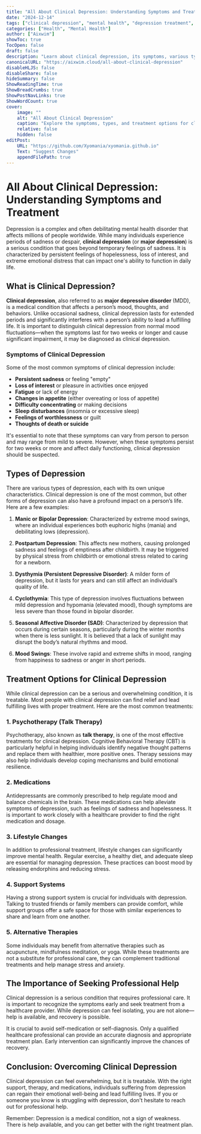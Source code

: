 ```yaml
---
title: "All About Clinical Depression: Understanding Symptoms and Treatment"
date: "2024-12-14"
tags: ["clinical depression", "mental health", "depression treatment", "psychiatry", "mental illness"]
categories: ["Health", "Mental Health"]
author: ["Aixwim"]
showToc: true
TocOpen: false
draft: false
description: "Learn about clinical depression, its symptoms, various types, and the effective treatments available to help those suffering from it."
canonicalURL: "https://aixwim.cloud/all-about-clinical-depression"
disableHLJS: false
disableShare: false
hideSummary: false
ShowReadingTime: true
ShowBreadCrumbs: true
ShowPostNavLinks: true
ShowWordCount: true
cover:
    image: ""
    alt: "All About Clinical Depression"
    caption: "Explore the symptoms, types, and treatment options for clinical depression."
    relative: false
    hidden: false
editPost:
    URL: "https://github.com/Xyomania/xyomania.github.io"
    Text: "Suggest Changes"
    appendFilePath: true
---
```


# All About Clinical Depression: Understanding Symptoms and Treatment

Depression is a complex and often debilitating mental health disorder that affects millions of people worldwide. While many individuals experience periods of sadness or despair, **clinical depression** (or **major depression**) is a serious condition that goes beyond temporary feelings of sadness. It is characterized by persistent feelings of hopelessness, loss of interest, and extreme emotional distress that can impact one's ability to function in daily life.

## What is Clinical Depression?

**Clinical depression**, also referred to as **major depressive disorder** (MDD), is a medical condition that affects a person’s mood, thoughts, and behaviors. Unlike occasional sadness, clinical depression lasts for extended periods and significantly interferes with a person’s ability to lead a fulfilling life. It is important to distinguish clinical depression from normal mood fluctuations—when the symptoms last for two weeks or longer and cause significant impairment, it may be diagnosed as clinical depression.

### Symptoms of Clinical Depression

Some of the most common symptoms of clinical depression include:

- **Persistent sadness** or feeling "empty"
- **Loss of interest** or pleasure in activities once enjoyed
- **Fatigue** or lack of energy
- **Changes in appetite** (either overeating or loss of appetite)
- **Difficulty concentrating** or making decisions
- **Sleep disturbances** (insomnia or excessive sleep)
- **Feelings of worthlessness** or guilt
- **Thoughts of death or suicide**

It's essential to note that these symptoms can vary from person to person and may range from mild to severe. However, when these symptoms persist for two weeks or more and affect daily functioning, clinical depression should be suspected.

## Types of Depression

There are various types of depression, each with its own unique characteristics. Clinical depression is one of the most common, but other forms of depression can also have a profound impact on a person’s life. Here are a few examples:

1. **Manic or Bipolar Depression**: Characterized by extreme mood swings, where an individual experiences both euphoric highs (mania) and debilitating lows (depression).

2. **Postpartum Depression**: This affects new mothers, causing prolonged sadness and feelings of emptiness after childbirth. It may be triggered by physical stress from childbirth or emotional stress related to caring for a newborn.

3. **Dysthymia (Persistent Depressive Disorder)**: A milder form of depression, but it lasts for years and can still affect an individual’s quality of life.

4. **Cyclothymia**: This type of depression involves fluctuations between mild depression and hypomania (elevated mood), though symptoms are less severe than those found in bipolar disorder.

5. **Seasonal Affective Disorder (SAD)**: Characterized by depression that occurs during certain seasons, particularly during the winter months when there is less sunlight. It is believed that a lack of sunlight may disrupt the body’s natural rhythms and mood.

6. **Mood Swings**: These involve rapid and extreme shifts in mood, ranging from happiness to sadness or anger in short periods.

## Treatment Options for Clinical Depression

While clinical depression can be a serious and overwhelming condition, it is treatable. Most people with clinical depression can find relief and lead fulfilling lives with proper treatment. Here are the most common treatments:

### 1. **Psychotherapy (Talk Therapy)**

Psychotherapy, also known as **talk therapy**, is one of the most effective treatments for clinical depression. Cognitive Behavioral Therapy (CBT) is particularly helpful in helping individuals identify negative thought patterns and replace them with healthier, more positive ones. Therapy sessions may also help individuals develop coping mechanisms and build emotional resilience.

### 2. **Medications**

Antidepressants are commonly prescribed to help regulate mood and balance chemicals in the brain. These medications can help alleviate symptoms of depression, such as feelings of sadness and hopelessness. It is important to work closely with a healthcare provider to find the right medication and dosage.

### 3. **Lifestyle Changes**

In addition to professional treatment, lifestyle changes can significantly improve mental health. Regular exercise, a healthy diet, and adequate sleep are essential for managing depression. These practices can boost mood by releasing endorphins and reducing stress.

### 4. **Support Systems**

Having a strong support system is crucial for individuals with depression. Talking to trusted friends or family members can provide comfort, while support groups offer a safe space for those with similar experiences to share and learn from one another.

### 5. **Alternative Therapies**

Some individuals may benefit from alternative therapies such as acupuncture, mindfulness meditation, or yoga. While these treatments are not a substitute for professional care, they can complement traditional treatments and help manage stress and anxiety.

## The Importance of Seeking Professional Help

Clinical depression is a serious condition that requires professional care. It is important to recognize the symptoms early and seek treatment from a healthcare provider. While depression can feel isolating, you are not alone—help is available, and recovery is possible.

It is crucial to avoid self-medication or self-diagnosis. Only a qualified healthcare professional can provide an accurate diagnosis and appropriate treatment plan. Early intervention can significantly improve the chances of recovery.

## Conclusion: Overcoming Clinical Depression

Clinical depression can feel overwhelming, but it is treatable. With the right support, therapy, and medications, individuals suffering from depression can regain their emotional well-being and lead fulfilling lives. If you or someone you know is struggling with depression, don't hesitate to reach out for professional help.

Remember: Depression is a medical condition, not a sign of weakness. There is help available, and you can get better with the right treatment plan.
